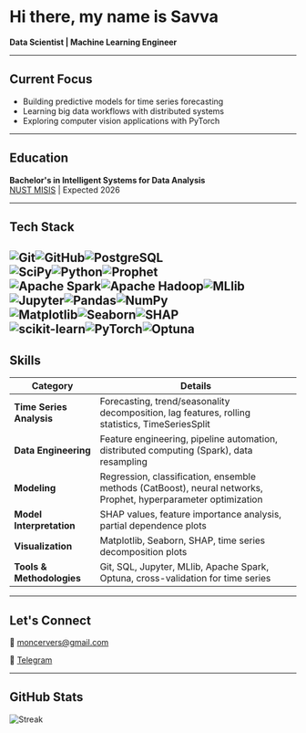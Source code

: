 # Hi there, my name is Savva  
**Data Scientist | Machine Learning Engineer**

---

## Current Focus  
- Building predictive models for time series forecasting  
- Learning big data workflows with distributed systems  
- Exploring computer vision applications with PyTorch  

---

## Education  
**Bachelor's in Intelligent Systems for Data Analysis**  
[NUST MISIS](https://misis.ru/) | Expected 2026  

---

## Tech Stack  
![Git](https://img.shields.io/badge/git-%23F05033.svg?style=for-the-badge&logo=git&logoColor=white)![GitHub](https://img.shields.io/badge/github-%23121011.svg?style=for-the-badge&logo=github&logoColor=white)![PostgreSQL](https://img.shields.io/badge/postgres-%23316192.svg?style=for-the-badge&logo=postgresql&logoColor=white)  
![SciPy](https://img.shields.io/badge/SciPy-%230C55A5.svg?style=for-the-badge&logo=scipy&logoColor=white)![Python](https://img.shields.io/badge/python-3670A0?style=for-the-badge&logo=python&logoColor=ffdd54)![Prophet](https://img.shields.io/badge/Prophet-3B5998?style=for-the-badge&logo=facebook&logoColor=white)<br>
![Apache Spark](https://img.shields.io/badge/Apache%20Spark-FDEE21?style=for-the-badge&logo=apachespark&logoColor=black)![Apache Hadoop](https://img.shields.io/badge/Apache%20Hadoop-66CCFF?style=for-the-badge&logo=apachehadoop&logoColor=black)![MLlib](https://img.shields.io/badge/Apache%20MLlib-FF6F00?style=for-the-badge&logo=apachespark&logoColor=white)  
![Jupyter](https://img.shields.io/badge/Jupyter-%23FA0F00.svg?style=for-the-badge&logo=jupyter&logoColor=white)![Pandas](https://img.shields.io/badge/pandas-%23150458.svg?style=for-the-badge&logo=pandas&logoColor=white)![NumPy](https://img.shields.io/badge/numpy-%23013243.svg?style=for-the-badge&logo=numpy&logoColor=white)  
![Matplotlib](https://img.shields.io/badge/Matplotlib-%23ffffff.svg?style=for-the-badge&logo=Matplotlib&logoColor=black)![Seaborn](https://img.shields.io/badge/seaborn-%234B8BBE.svg?style=for-the-badge&logo=seaborn&logoColor=white)![SHAP](https://img.shields.io/badge/SHAP-337ab7?style=for-the-badge&logo=shap&logoColor=white)  
![scikit-learn](https://img.shields.io/badge/scikit--learn-%23F7931E.svg?style=for-the-badge&logo=scikit-learn&logoColor=white)![PyTorch](https://img.shields.io/badge/PyTorch-%23EE4C2C.svg?style=for-the-badge&logo=PyTorch&logoColor=white)![Optuna](https://img.shields.io/badge/Optuna-%23333333.svg?style=for-the-badge&logo=optuna&logoColor=white)
---


## Skills  
| Category                  | Details                                                                 |
|---------------------------|-------------------------------------------------------------------------|
| **Time Series Analysis**  | Forecasting, trend/seasonality decomposition, lag features, rolling statistics, TimeSeriesSplit |
| **Data Engineering**      | Feature engineering, pipeline automation, distributed computing (Spark), data resampling |
| **Modeling**              | Regression, classification, ensemble methods (CatBoost), neural networks, Prophet, hyperparameter optimization |
| **Model Interpretation**  | SHAP values, feature importance analysis, partial dependence plots      |
| **Visualization**         | Matplotlib, Seaborn, SHAP, time series decomposition plots              |
| **Tools & Methodologies** | Git, SQL, Jupyter, MLlib, Apache Spark, Optuna, cross-validation for time series |

---

## Let's Connect  
📧 [moncervers@gmail.com](mailto:moncervers@gmail.com)

📱 [Telegram](https://t.me/Moncervers)  

---

## GitHub Stats  
![Streak](https://nirzak-streak-stats.vercel.app/?user=Moncervers&theme=dark)  
